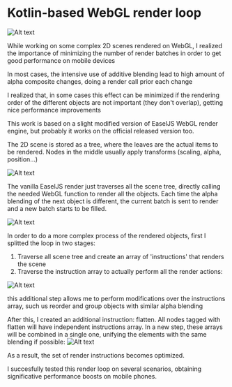 # Kotlin-based WebGL render loop

![Alt text](https://d2eip9sf3oo6c2.cloudfront.net/tags/images/000/000/936/thumb/webgl.png "Ingame screenshot")


While working on some complex 2D scenes rendered on WebGL, I realized the importance of minimizing the number of render batches in order to get good performance on mobile devices

In most cases, the intensive use of additive blending lead to high amount of alpha composite changes, doing a render call prior each change

I realized that, in some cases this effect can be minimized if the rendering order of the different objects are not important (they don't overlap), getting nice performance improvements


This work is based on a slight modified version of EaselJS WebGL render engine, but probably it works on the official released version too.

The 2D scene is stored as a tree, where the leaves are the actual items to be rendered. Nodes in the middle usually apply transforms (scaling, alpha, position...)

![Alt text](https://raw.githubusercontent.com/Nestorferrando/kotlin_webgl_loop/master/readmeimages/image1.jpg "")

The vanilla EaselJS render just traverses all the scene tree, directly calling the needed WebGL function to render all the objects. Each time the alpha blending of the next object is different, the current batch is sent to render and a new batch starts to be filled.

![Alt text](https://raw.githubusercontent.com/Nestorferrando/kotlin_webgl_loop/master/readmeimages/image2.jpg "")


In order to do a more complex process of the rendered objects, first I splitted the loop in two stages:

1. Traverse all scene tree and create an array of 'instructions' that renders the scene
2. Traverse the instruction array to actually perform all the render actions:

![Alt text](https://raw.githubusercontent.com/Nestorferrando/kotlin_webgl_loop/master/readmeimages/image3.jpg "")

this additional step allows me to perform modifications over the instructions array, such us reorder and group objects with similar alpha blending


After this, I created an additional instruction: flatten. All nodes tagged with flatten will have independent instructions array. In a new step, these arrays will be combined in a single one, unifying the elements with the same blending if possible:
![Alt text](https://raw.githubusercontent.com/Nestorferrando/kotlin_webgl_loop/master/readmeimages/image4.jpg "")

As a result, the set of render instructions becomes optimized.

I succesfully tested this render loop on several scenarios, obtaining significative performance boosts on mobile phones.
